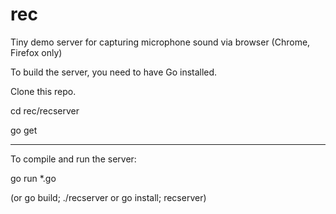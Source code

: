 # rec
Tiny demo server for capturing microphone sound via browser (Chrome, Firefox only) 

To build the server, you need to have Go installed.

Clone this repo.

cd rec/recserver

go get

__________________________

To compile and run the server:

go run *.go

(or go build; ./recserver or go install; recserver)
